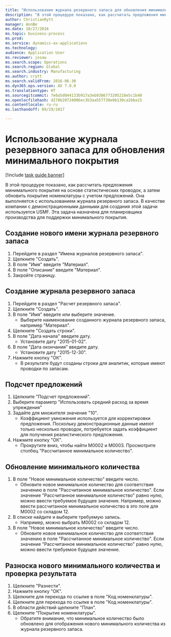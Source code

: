 ```yaml
--- 
title: "Использование журнала резервного запаса для обновления минимального покрытия"
description: "В этой процедуре показано, как рассчитать предложения минимального покрытия на основе статистических проводок, а затем обновить покрытие номенклатуры с учетом предложений."
author: ChristianRytt
manager: AnnBe
ms.date: 10/27/2016
ms.topic: business-process
ms.prod: 
ms.service: dynamics-ax-applications
ms.technology: 
audience: Application User
ms.reviewer: josaw
ms.search.scope: Operations
ms.search.region: Global
ms.search.industry: Manufacturing
ms.author: crytt
ms.search.validFrom: 2016-06-30
ms.dyn365.ops.version: AX 7.0.0
ms.translationtype: HT
ms.sourcegitcommit: 7e0a5d044133b917a3eb9386773205218e5c1b40
ms.openlocfilehash: d278b20724006ec3b3aa557738e8b130ca2bba15
ms.contentlocale: ru-ru
ms.lasthandoff: 09/29/2017

---
```

# <a name="use-the-safety-stock-journal-to-update-minimum-coverage"></a>Использование журнала резервного запаса для обновления минимального покрытия

[!include [task guide banner](../../includes/task-guide-banner.md)]

В этой процедуре показано, как рассчитать предложения минимального покрытия на основе статистических проводок, а затем обновить покрытие номенклатуры с учетом предложений. Она выполняется с использованием журнала резервного запаса. В качестве компании с демонстрационными данными для создания этой задачи используется USMF. Эта задача назначена для планировщика производства для поддержки минимального покрытия.


## <a name="create-a-new-safety-stock-journal-name"></a>Создание нового имени журнала резервного запаса
1. Перейдите в раздел "Имена журналов резервного запаса".
2. Щелкните "Создать".
3. В поле "Имя" введите "Материал".
4. В поле "Описание" введите "Материал".
5. Закройте страницу.

## <a name="create-a-safety-stock-journal"></a>Создание журнала резервного запаса
1. Перейдите в раздел "Расчет резервного запаса".
2. Щелкните "Создать".
3. В поле "Имя" введите или выберите значение.
    * Выберите наименование созданного журнала резервного запаса, например "Материал".  
4. Щелкните "Создать строки".
5. В поле "Дата начала" введите дату.
    * Установите дату "2015-01-02".  
6. В поле "Дата окончания" введите дату.
    * Установите дату "2015-12-30".  
7. Нажмите кнопку "OК".
    * В результате будут созданы строки для аналитик, которые имеют проводки по запасам.  

## <a name="calculate-proposal"></a>Подсчет предложений
1. Щелкните "Подсчет предложений".
2. Выберите параметр "Использовать средний расход за время упреждения"
3. Задайте для множителя значение "10".
    * Коэффициент умножения используется для корректировки предложения. Поскольку демонстрационные данные имеют только несколько проводок, потребуется задать коэффициент для получения реалистического предложения.  
4. Нажмите кнопку "OК".
    * Прокрутите вниз, чтобы найти M0002 и M0003. Просмотрите столбец "Рассчитанное минимальное количество".   

## <a name="update-minimum-quantity"></a>Обновление минимального количества
1. В поле "Новое минимальное количество" введите число.
    * Обновите новое минимальное количество для соответствия значению в поле "Рассчитанное минимальное количество". Если значение "Рассчитанное минимальное количество" равно нулю, можно ввести требуемое будущее значение. Например, можно ввести рассчитанное минимальное количество в это поле для M0002 со складом 12.  
2. В списке найдите и выберите требуемую запись.
    * Например, можно выбрать M0002 со складом 12.  
3. В поле "Новое минимальное количество" введите число.
    * Обновите новое минимальное количество для соответствия значению в поле "Рассчитанное минимальное количество". Если значение "Рассчитанное минимальное количество" равно нулю, можно ввести требуемое будущее значение.  

## <a name="post-the-new-minimum-quantity-and-validate-the-result"></a>Разноска нового минимального количества и проверка результата
1. Щелкните "Разнести".
2. Нажмите кнопку "OК".
3. Щелкните для перехода по ссылке в поле "Код номенклатуры".
4. Щелкните для перехода по ссылке в поле "Код номенклатуры".
5. В области действий щелкните "План".
6. Щелкните "Покрытие номенклатуры".
    * Обратите внимание, что минимальное количество было обновлено для отображения нового минимального количества из журнала резервного запаса.  


